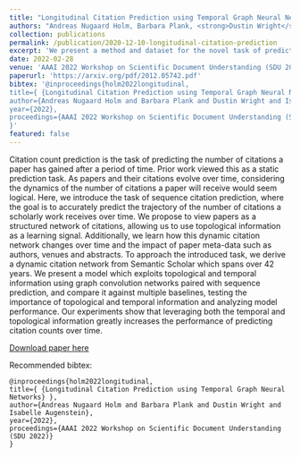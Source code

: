 ```yaml
---
title: "Longitudinal Citation Prediction using Temporal Graph Neural Networks"
authors: "Andreas Nugaard Holm, Barbara Plank, <strong>Dustin Wright</strong> and Isabelle Augenstein"
collection: publications
permalink: /publication/2020-12-10-longitudinal-citation-prediction
excerpt: 'We present a method and dataset for the novel task of predicting the trajectory of citations a paper will receive over time.'
date: 2022-02-28
venue: 'AAAI 2022 Workshop on Scientific Document Understanding (SDU 2022)'
paperurl: 'https://arxiv.org/pdf/2012.05742.pdf'
bibtex: '@inproceedings{holm2022longitudinal,
title={ {Longitudinal Citation Prediction using Temporal Graph Neural Networks} },
author={Andreas Nugaard Holm and Barbara Plank and Dustin Wright and Isabelle Augenstein},
year={2022},
proceedings={AAAI 2022 Workshop on Scientific Document Understanding (SDU 2022)}
}'
featured: false
---
```

Citation count prediction is the task of predicting the number of citations a paper has gained after a period of time. Prior work viewed this as a static prediction task. As papers and their citations evolve over time, considering the dynamics of the number of citations a paper will receive would seem logical. Here, we introduce the task of sequence citation prediction, where the goal is to accurately predict the trajectory of the number of citations a scholarly work receives over time. We propose to view papers as a structured network of citations, allowing us to use topological information as a learning signal. Additionally, we learn how this dynamic citation network changes over time and the impact of paper meta-data such as authors, venues and abstracts. To approach the introduced task, we derive a dynamic citation network from Semantic Scholar which spans over 42 years. We present a model which exploits topological and temporal information using graph convolution networks paired with sequence prediction, and compare it against multiple baselines, testing the importance of topological and temporal information and analyzing model performance. Our experiments show that leveraging both the temporal and topological information greatly increases the performance of predicting citation counts over time.

[Download paper here](https://arxiv.org/pdf/2012.05742.pdf)


Recommended bibtex: 

```
@inproceedings{holm2022longitudinal,
title={ {Longitudinal Citation Prediction using Temporal Graph Neural Networks} },
author={Andreas Nugaard Holm and Barbara Plank and Dustin Wright and Isabelle Augenstein},
year={2022},
proceedings={AAAI 2022 Workshop on Scientific Document Understanding (SDU 2022)}
}
```
